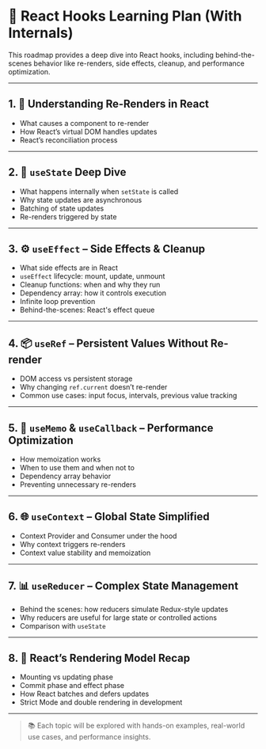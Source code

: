 # 🧩 React Hooks Learning Plan (With Internals)

This roadmap provides a deep dive into React hooks, including behind-the-scenes behavior like re-renders, side effects, cleanup, and performance optimization.

---

## 1. 🔁 Understanding Re-Renders in React

- What causes a component to re-render
- How React’s virtual DOM handles updates
- React’s reconciliation process

---

## 2. 🧠 `useState` Deep Dive

- What happens internally when `setState` is called
- Why state updates are asynchronous
- Batching of state updates
- Re-renders triggered by state

---

## 3. ⚙️ `useEffect` – Side Effects & Cleanup

- What side effects are in React
- `useEffect` lifecycle: mount, update, unmount
- Cleanup functions: when and why they run
- Dependency array: how it controls execution
- Infinite loop prevention
- Behind-the-scenes: React's effect queue

---

## 4. 📦 `useRef` – Persistent Values Without Re-render

- DOM access vs persistent storage
- Why changing `ref.current` doesn’t re-render
- Common use cases: input focus, intervals, previous value tracking

---

## 5. 🚀 `useMemo` & `useCallback` – Performance Optimization

- How memoization works
- When to use them and when not to
- Dependency array behavior
- Preventing unnecessary re-renders

---

## 6. 🌐 `useContext` – Global State Simplified

- Context Provider and Consumer under the hood
- Why context triggers re-renders
- Context value stability and memoization

---

## 7. 📊 `useReducer` – Complex State Management

- Behind the scenes: how reducers simulate Redux-style updates
- Why reducers are useful for large state or controlled actions
- Comparison with `useState`

---

## 8. 🧬 React’s Rendering Model Recap

- Mounting vs updating phase
- Commit phase and effect phase
- How React batches and defers updates
- Strict Mode and double rendering in development

---

> 📚 Each topic will be explored with hands-on examples, real-world use cases, and performance insights.
